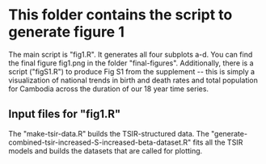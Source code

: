 # This folder contains the script to generate figure 1

The main script is "fig1.R". It generates all four subplots a-d. You can find the final figure fig1.png in the folder "final-figures". Additionally, there is a script ("figS1.R") to produce Fig S1 from the supplement -- this is simply a visualization of national trends in birth and death rates and total population for Cambodia across the duration of our 18 year time series.

## Input files for "fig1.R"
The "make-tsir-data.R" builds the TSIR-structured data.
The "generate-combined-tsir-increased-S-increased-beta-dataset.R" fits all the TSIR models and builds the datasets that are called for plotting.


